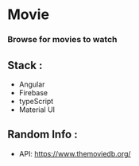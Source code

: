 # Movie

### Browse for movies to watch

## Stack :

- Angular
- Firebase
- typeScript
- Material UI

## Random Info :

- API: https://www.themoviedb.org/
